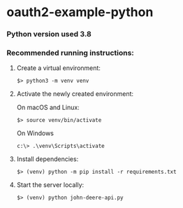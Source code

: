# oauth2-example-python

### Python version used 3.8

### Recommended running instructions:

1. Create a virtual environment:

    ```shell script
    $> python3 -m venv venv
    ```

2. Activate the newly created environment:

   On macOS and Linux:
    ```shell script
    $> source venv/bin/activate
    ```
   
   On Windows
   ```
   c:\> .\venv\Scripts\activate
   ```
    

3. Install dependencies:

    ```shell script
    $> (venv) python -m pip install -r requirements.txt
    ```

4. Start the server locally:

    ```shell script
    $> (venv) python john-deere-api.py
    ```
